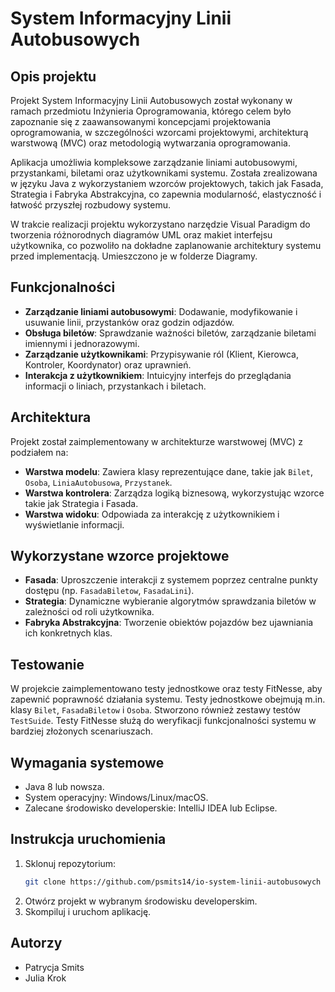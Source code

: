 # System Informacyjny Linii Autobusowych

## Opis projektu

Projekt System Informacyjny Linii Autobusowych został wykonany w ramach przedmiotu Inżynieria Oprogramowania, którego celem było zapoznanie się z zaawansowanymi koncepcjami projektowania oprogramowania, w szczególności wzorcami projektowymi, architekturą warstwową (MVC) oraz metodologią wytwarzania oprogramowania.

Aplikacja umożliwia kompleksowe zarządzanie liniami autobusowymi, przystankami, biletami oraz użytkownikami systemu. Została zrealizowana w języku Java z wykorzystaniem wzorców projektowych, takich jak Fasada, Strategia i Fabryka Abstrakcyjna, co zapewnia modularność, elastyczność i łatwość przyszłej rozbudowy systemu.

W trakcie realizacji projektu wykorzystano narzędzie Visual Paradigm do tworzenia różnorodnych diagramów UML oraz makiet interfejsu użytkownika, co pozwoliło na dokładne zaplanowanie architektury systemu przed implementacją. Umieszczono je w folderze Diagramy.
## Funkcjonalności

- **Zarządzanie liniami autobusowymi**: Dodawanie, modyfikowanie i usuwanie linii, przystanków oraz godzin odjazdów.
- **Obsługa biletów**: Sprawdzanie ważności biletów, zarządzanie biletami imiennymi i jednorazowymi.
- **Zarządzanie użytkownikami**: Przypisywanie ról (Klient, Kierowca, Kontroler, Koordynator) oraz uprawnień.
- **Interakcja z użytkownikiem**: Intuicyjny interfejs do przeglądania informacji o liniach, przystankach i biletach.

## Architektura

Projekt został zaimplementowany w architekturze warstwowej (MVC) z podziałem na:
- **Warstwa modelu**: Zawiera klasy reprezentujące dane, takie jak `Bilet`, `Osoba`, `LiniaAutobusowa`, `Przystanek`.
- **Warstwa kontrolera**: Zarządza logiką biznesową, wykorzystując wzorce takie jak Strategia i Fasada.
- **Warstwa widoku**: Odpowiada za interakcję z użytkownikiem i wyświetlanie informacji.

## Wykorzystane wzorce projektowe

- **Fasada**: Uproszczenie interakcji z systemem poprzez centralne punkty dostępu (np. `FasadaBiletow`, `FasadaLini`).
- **Strategia**: Dynamiczne wybieranie algorytmów sprawdzania biletów w zależności od roli użytkownika.
- **Fabryka Abstrakcyjna**: Tworzenie obiektów pojazdów bez ujawniania ich konkretnych klas.

## Testowanie

W projekcie zaimplementowano testy jednostkowe oraz testy FitNesse, aby zapewnić poprawność działania systemu. Testy jednostkowe obejmują m.in. klasy `Bilet`, `FasadaBiletow` i `Osoba`. Stworzono również zestawy testów `TestSuide`. Testy FitNesse służą do weryfikacji funkcjonalności systemu w bardziej złożonych scenariuszach.

## Wymagania systemowe

- Java 8 lub nowsza.
- System operacyjny: Windows/Linux/macOS.
- Zalecane środowisko developerskie: IntelliJ IDEA lub Eclipse.

## Instrukcja uruchomienia

1. Sklonuj repozytorium:
   ```bash
   git clone https://github.com/psmits14/io-system-linii-autobusowych
   ```
2. Otwórz projekt w wybranym środowisku developerskim.
3. Skompiluj i uruchom aplikację.

## Autorzy
- Patrycja Smits
- Julia Krok
